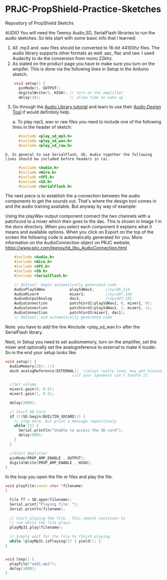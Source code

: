 # PRJC-PropShield-Practice-Sketches
Repository of PropShield Sketchs

AUDIO
You will need the Teensy Audio,SD, SerialFlash libraries to run the audio sketches.  So lets start with some basic info that I learned:

1. All .mp3 and .wav files should be converted to 16-bit 44100hz files.  The audio library supports other formats as well: aac, flac and raw.  I used Audacity to do the conversion from mono 22khz.
2. As stated on the product page you have to make sure you turn on the ampifer.  This is done via the following lines in Setup in the Arduino sketch:
```c++
    void setup() {
      pinMode(5, OUTPUT);
      digitalWrite(5, HIGH); // turn on the amplifier
      delay(10);             // allow time to wake up
```
3. Go through the [Audio Library tutorial](https://www.pjrc.com/teensy/td_libs_Audio.html) and learn to use their [Audio Design Tool](https://www.pjrc.com/teensy/gui/index.html) if would definitely help.

    a.  To play mp3, wav or raw files you need to include one of the following lines in the header of sketch:
```c++
      #include <play_sd_mp3.h>
      #include <play_sd_wav.h>
      #include <play_sd_raw.h>
```
    b. In general to use SerialFlash, SD, Audio together the following lines should be included before headers in (a).
```c++
      #include <Audio.h>
      #include <Wire.h>
      #include <SPI.h>
      #include <SD.h>
      #include <SerialFlash.h>
```

The next piece is to establish the a connection between the audio components to get the sounds out.  That's where the design tool comes in and the audio training available.  But anyway by way of example:

Using the playWav output component connect the two channels with a patchcord to a mixer which then goes to the dac.  This is shown in Image 1 in the docs directory. When you select each component it explains what it means and available options.  When you click on Export on the top of the screen the following code is automatically generated for you.  More information on the AudioConnection object on PRJC website, https://www.pjrc.com/teensy/td_libs_AudioConnection.html
```c++
    #include <Audio.h>
    #include <Wire.h>
    #include <SPI.h>
    #include <SD.h>
    #include <SerialFlash.h>

    // GUItool: begin automatically generated code
    AudioPlaySdWav           playSdWav1;     //xy=86,114
    AudioMixer4              mixer1;         //xy=297,166
    AudioOutputAnalog        dac1;           //xy=447,185
    AudioConnection          patchCord1(playSdWav1, 0, mixer1, 0);
    AudioConnection          patchCord2(playSdWav1, 1, mixer1, 1);
    AudioConnection          patchCord3(mixer1, dac1);
    // GUItool: end automatically generated code
```
Note: you have to add the line #include <play_sd_wav.h> after the SerialFlash library.

Next, in Setup you need to set audiomemory, turn on the amplifier, set the mixer and optionally set the analogreference to external to make it louder.  So in the end your setup looks like:
```c++
void setup() {
  AudioMemory(20); //4
  dac0.analogReference(EXTERNAL);  //plays really loud, may get hissing
                              //if your speakers can't handle it.

  //Set volume
  mixer1.gain(0, 0.5);
  mixer1.gain(1, 0.5);

  delay(2000);

  // Start SD Card
  if (!(SD.begin(BUILTIN_SDCARD))) {
    // stop here, but print a message repetitively
    while (1) {
      Serial.println("Unable to access the SD card");
      delay(500);
    }
  }

  //Start Amplifier
  pinMode(PROP_AMP_ENABLE , OUTPUT);
  digitalWrite(PROP_AMP_ENABLE , HIGH); 
}
```
In the loop you open the file or files and play the file.
```c++
void playFile(const char *filename)
{

  File ff = SD.open(filename);
  Serial.print("Playing file: ");
  Serial.println(filename);  
  
  // Start playing the file.  This sketch continues to
  // run while the file plays.
  playMp31.play(filename);

  // Simply wait for the file to finish playing.
  while (playMp31.isPlaying()) { yield(); }
}


void loop() {
  playFile("odd1.mp3");
  delay(1000);
}

```
